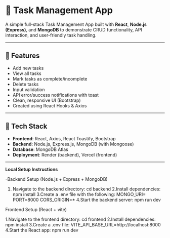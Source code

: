 
# 📝 Task Management App

A simple full-stack Task Management App built with **React**, **Node.js (Express)**, and **MongoDB** to demonstrate CRUD functionality, API interaction, and user-friendly task handling.

---

## 🚀 Features

- Add new tasks  
- View all tasks  
- Mark tasks as complete/incomplete  
- Delete tasks  
- Input validation  
- API error/success notifications with toast  
- Clean, responsive UI (Bootstrap)  
- Created using React Hooks & Axios

---

## 🧠 Tech Stack

- **Frontend**: React, Axios, React Toastify, Bootstrap
- **Backend**: Node.js, Express.js, MongoDB (with Mongoose)
- **Database**: MongoDB Atlas
- **Deployment**: Render (backend), Vercel (frontend) 

---
**Local Setup Instructions**

-Backend Setup (Node.js + Express + MongoDB)
1. Navigate to the backend directory:
   cd backend
2.Install dependencies:
  npm install
3.Create a .env file with the following:
  MONGO_URI=<your-mongodb-connection-string>
  PORT=8000
  CORS_ORIGIN=*
4.Start the backend server:
  npm run dev


Frontend Setup (React + vite)

1.Navigate to the frontend directory:
 cd frontend
2.Install dependencies:
  npm install
3.Create a .env file:
  VITE_API_BASE_URL=http://localhost:8000
4.Start the React app:
  npm run dev
  







